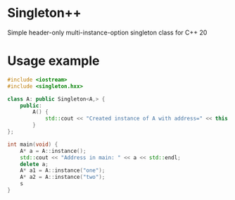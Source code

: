 # Singleton++
Simple header-only multi-instance-option singleton class for C++ 20

# Usage example
```c++
#include <iostream>
#include <singleton.hxx>

class A: public Singleton<A,> {
	public:
		A() {
			std::cout << "Created instance of A with address=" << this << std::endl;
		}
};

int main(void) {
	A* a = A::instance();
	std::cout << "Address in main: " << a << std::endl;
	delete a;
	A* a1 = A::instance("one");
	A* a2 = A::instance("two");
	s
}
```
